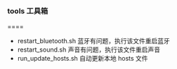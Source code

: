 ### tools 工具箱
====

- restart_bluetooth.sh 蓝牙有问题，执行该文件重启蓝牙
- restart_sound.sh 声音有问题，执行该文件重启声音
- run_update_hosts.sh 自动更新本地 hosts 文件
